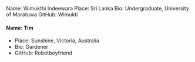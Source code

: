 Name: Wimukthi Indeewara
Place: Sri Lanka
Bio: Undergraduate, University of Moratuwa
GitHub: Wimukti

#### Name: Tim
- Place: Sunshine, Victoria, Australia
- Bio: Gardener
- GitHub: Robotboyfriend
